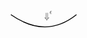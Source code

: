 <svg xmlns="http://www.w3.org/2000/svg" width="8.5em" height="2em" viewBox="0 0 85 20">
         <path marker-end='url(#svg195arrowhead)' stroke-width="1" stroke="#000" fill="none" d="M5 5q40 28 75 0"/>
           <foreignObject height='20' width='20' x='40' y='0' font-size='10'><math xmlns="http://www.w3.org/1998/Math/MathML" display='inline'><msup><mo>&#8659;</mo><mi>&#1013;</mi></msup></math></foreignObject>
       </svg>